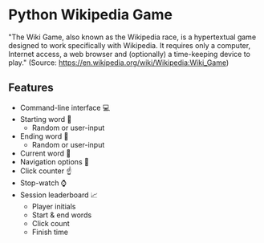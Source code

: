 # Python Wikipedia Game
"The Wiki Game, also known as the Wikipedia race, is a hypertextual game designed to work specifically with Wikipedia. It requires only a computer, Internet access, a web browser and (optionally) a time-keeping device to play." (Source: https://en.wikipedia.org/wiki/Wikipedia:Wiki_Game)

## Features
* Command-line interface :computer:
* Starting word :triangular_flag_on_post:
  * Random or user-input
* Ending word :checkered_flag:
  * Random or user-input
* Current word :round_pushpin:
* Navigation options :page_facing_up:
* Click counter :point_up:
* Stop-watch :watch:
* Session leaderboard :chart_with_upwards_trend:
  * Player initials
  * Start & end words
  * Click count
  * Finish time

